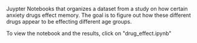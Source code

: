 Juypter Notebooks that organizes a dataset from a study on how certain anxiety drugs effect memory. The goal is to figure out
how these different drugs appear to be effecting different age groups.

To view the notebook and the results, click on "drug_effect.ipynb" 
